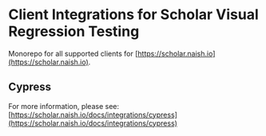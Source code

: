 # Client Integrations for Scholar Visual Regression Testing

Monorepo for all supported clients for [https://scholar.naish.io](https://scholar.naish.io).

## Cypress

For more information, please see: [https://scholar.naish.io/docs/integrations/cypress](https://scholar.naish.io/docs/integrations/cypress)
